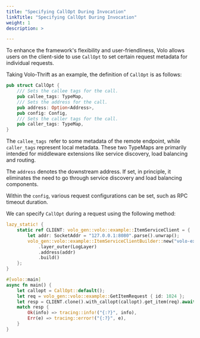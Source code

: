 ```yaml
---
title: "Specifying CallOpt During Invocation"
linkTitle: "Specifying CallOpt During Invocation"
weight: 1
description: >

---
```


To enhance the framework's flexibility and user-friendliness, Volo allows users on the client-side to use `CallOpt` to set certain request metadata for individual requests.

Taking Volo-Thrift as an example, the definition of `CallOpt` is as follows:

```rust
pub struct CallOpt {
    /// Sets the callee tags for the call.
    pub callee_tags: TypeMap,
    /// Sets the address for the call.
    pub address: Option<Address>,
    pub config: Config,
    /// Sets the caller tags for the call.
    pub caller_tags: TypeMap,
}
```

The `callee_tags `refer to some metadata of the remote endpoint, while `caller_tags` represent local metadata. These two TypeMaps are primarily intended for middleware extensions like service discovery, load balancing and routing.

The `address` denotes the downstream address. If set, in principle, it eliminates the need to go through service discovery and load balancing components.

Within the `config`, various request configurations can be set, such as RPC timeout duration.

We can specify `CallOpt` during a request using the following method:


```rust
lazy_static! {
    static ref CLIENT: volo_gen::volo::example::ItemServiceClient = {
        let addr: SocketAddr = "127.0.0.1:8080".parse().unwrap();
        volo_gen::volo::example::ItemServiceClientBuilder::new("volo-example-item")
            .layer_outer(LogLayer)
            .address(addr)
            .build()
    };
}

#[volo::main]
async fn main() {
    let callopt = CallOpt::default();
    let req = volo_gen::volo::example::GetItemRequest { id: 1024 };
    let resp = CLIENT.clone().with_callopt(callopt).get_item(req).await;
    match resp {
        Ok(info) => tracing::info!("{:?}", info),
        Err(e) => tracing::error!("{:?}", e),
    }
}
```
